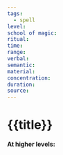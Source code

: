 ```yaml
---
tags:
  - spell
level: 
school of magic: 
ritual: 
time: 
range: 
verbal: 
semantic: 
material: 
concentration: 
duration: 
source:
---
```


# {{title}}

**At higher levels:** 

